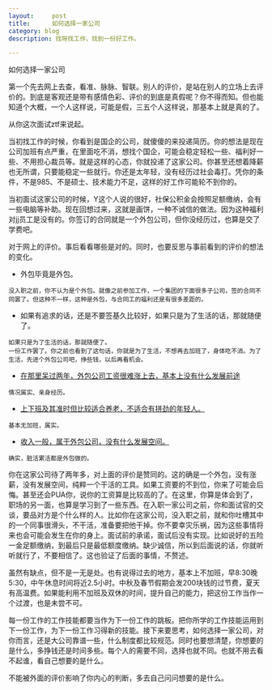 ```yaml
---
layout:     post
title:      如何选择一家公司
category: blog
description: 找呀找工作，找到一份好工作。

---
```


如何选择一家公司

第一个先去网上去查，看准、脉脉、智联。别人的评价，是站在别人的立场上去评价的。到底是客观还是带有感情色彩、评价的到底是真假呢？你不得而知。但也能知道个大概，一个人这样说，可能是假，三五个人这样说，那基本上就是真的了。

从你这次面试ztf来说起。

当初找工作的时候，你看到是国企的公司，就傻傻的来投递简历。你的想法是现在公司加班有点严重，在里面吃不消，想找个国企，可能会稳定轻松一些、福利好一些、不用担心裁员等。就是这样的心态，你就投递了这家公司。你甚至还想着降薪也无所谓，只要能稳定一些就行。你还是太年轻，没有经历过社会毒打。凭你的条件，不是985、不是硕士、技术能力不足，这样的好工作可能轮不到你的。

当初面试这家公司的时候，Y这个人说的很好，社保公积金会按照足额缴纳，会有一些电脑等补助。现在回想过来，这就是画饼，一种不诚信的做法。因为这种福利对jj员工是没有的。你签订的合同就是一个外包公司，但你没经历过，也算是交了学费吧。

对于网上的评价。事后看看哪些是对的。同时，也要反思与事前看到的评价的想法的变化。

- 外包毕竟是外包。

```
没入职之前，你不认为是个外包。就像之前参加工作，一个集团的下面很多子公司，签的合同不同罢了。但这种不一样，这种是外包，与合同工的福利还是有很多差距的。
```

- 如果有追求的话，还是不要签基久比较好，如果只是为了生活的话，那就随便了。

```
如果只是为了生活的话，那就随便了。
一份工作罢了。你之前也看到了这句话，你就是为了生活，不想再去加班了，身体吃不消。为了生活，先进个外包公司吧，挣些钱，以后再看机会。
```

- [在那里呆过两年，外包公司工资很难涨上去，基本上没有什么发展前途](https://zq.zhaopin.com/moment/14585896?sourceType=comment)

```
情况属实、亲身经历。
```

- [上下班及其准时但比较适合养老，不适合有拼劲的年轻人。](https://zq.zhaopin.com/moment/8645435?sourceType=comment)

```
基本无加班，属实。
```

- [收入一般，属于外包公司，没有什么发展空间。](https://zq.zhaopin.com/moment/14682795?sourceType=comment)

```
确实，脏活累活都是外包做的。
```

你在这家公司待了两年多，对上面的评价是赞同的。这的确是一个外包，没有涨薪，没有发展空间，纯粹一个干活的工具。如果工资要的不到位，你来了可能会后悔。甚至还会PUA你，说你的工资算是比较高的了。在这里，你算是体会到了，职场的另一面，也算是学习到了一些东西。在入职一家公司之前，你和面试官的交谈，要品对方是个什么样的人。比如你在这家公司，没入职之前，就和你吐槽其中的一个同事很滑头，不干活，准备要把他干掉。你不要幸灾乐祸，因为这些事情将来也会可能会发生在你的身上。面试前的承诺，面试后没有实现。比如说好的五险一金足额缴纳，到最后只是最低额度缴纳。缺少诚信，所以到后面说的话，你就听听就行了，不要相信了。这也验证了后面的事情，不赘述。

虽然有缺点，但不是一无是处。也有说得过去的地方，基本上不加班，早8:30晚5:30，中午休息时间将近2.5小时。中秋及春节假期会发200块钱的过节费，夏天有高温费。如果能利用不加班及双休的时间，提升自己的能力，把这份工作当作一个过渡，也是未尝不可。

每一份工作的工作技能都要当作为下一份工作的跳板。把你所学的工作技能运用到下一份工作，为下一份工作习得新的技能。接下来要思考，如何选择一家公司，对你而言，还是大公司靠谱一些，什么制度都比较规范。同时也要想清楚，你想要的是什么，多挣钱还是时间多些。每个人的需要不同，选择也就不同。也就不用去看不起谁，看自己想要的是什么。

不能被外面的评价影响了你内心的判断，多去自己问问想要的是什么。

